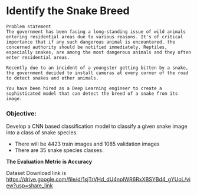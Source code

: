 # Identify the Snake Breed

```
Problem statement
The government has been facing a long-standing issue of wild animals entering residential areas due to various reasons. It's of critical importance that if any such dangerous animal is encountered, the concerned authority should be notified immediately. Reptiles, especially snakes, are among the most dangerous animals and they often enter residential areas. 

Recently due to an incident of a youngster getting bitten by a snake, the government decided to install cameras at every corner of the road to detect snakes and other animals.

You have been hired as a Deep Learning engineer to create a sophisticated model that can detect the breed of a snake from its image.
```
### Objective:
Develop a CNN based classification model to classify a given snake image into a class of snake species.

- There will be 4423 train images and 1085 validation images
- There are 35 snake species classes.

**The Evaluation Metric is Accuracy**

Dataset Download link is https://drive.google.com/file/d/1sjTrVHd_dU4nplWR6RxXBSYBd4_gYUoL/view?usp=share_link



